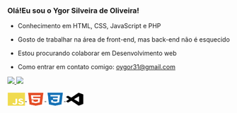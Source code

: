 ### Olá!Eu sou o Ygor Silveira de Oliveira!

- Conhecimento em HTML, CSS, JavaScript e PHP
- Gosto de trabalhar na área de front-end, mas back-end não é esquecido
- Estou procurando colaborar em Desenvolvimento web
- Como entrar em contato comigo: oygor31@gmail.com

   <div>
<a href="https://github.com/ygor-silveira-oliveira">
<img height="180em" src="https://github-readme-stats.vercel.app/api?username=ygor-silveira-oliveira&show_icons=true&theme=dark&include_all_commits=true&count_private=true"/> <img height="180em" src="https://github-readme-stats.vercel.app/api/top-langs/?username=ygor-silveira-oliveira&layout=compact&langs_count=16&theme=dark"/>
    </div>
   <div style="display: inline_block"><br>
<img align="center" alt="Ygor-Js" height="30" width="40" src="https://raw.githubusercontent.com/devicons/devicon/master/icons/javascript/javascript-plain.svg">
<img align="center" alt="Ygor-HTML" height="30" width="40" src="https://raw.githubusercontent.com/devicons/devicon/master/icons/html5/html5-plain.svg">
<img align="center" alt="Ygor-CSS" height="30" width="40" src="https://raw.githubusercontent.com/devicons/devicon/master/icons/css3/css3-plain.svg">
<img align="center" alt="Ygor-VsCode" height="30" width="40" src="https://raw.githubusercontent.com/devicons/devicon/master/icons/vscode/vscode-plain.svg">
  </div>
     

